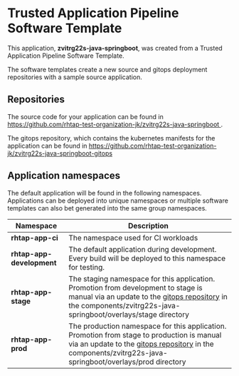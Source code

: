 # Trusted Application Pipeline Software Template

This application, **zvitrg22s-java-springboot**, was created from a Trusted Application Pipeline Software Template.

The software templates create a new source and gitops deployment repositories with a sample source application. 

## Repositories

The source code for your application can be found in [https://github.com/rhtap-test-organization-jk/zvitrg22s-java-springboot ](https://github.com/rhtap-test-organization-jk/zvitrg22s-java-springboot ).
 
The gitops repository, which contains the kubernetes manifests for the application can be found in 
[https://github.com/rhtap-test-organization-jk/zvitrg22s-java-springboot-gitops ](https://github.com/rhtap-test-organization-jk/zvitrg22s-java-springboot-gitops ) 

## Application namespaces 

The default application will be found in the following namespaces. Applications can be deployed into unique namespaces or multiple software templates can also bet generated into the same group namespaces.  

|  Namespace   |  Description   |  
| -------- | -------- |
| **rhtap-app-ci** | The namespace used for CI workloads |
| **rhtap-app-development** | The default application during development. Every build will be deployed to this namespace for testing. |
| **rhtap-app-stage** | The staging namespace for this application. Promotion from development to stage is manual via an update to the [gitops repository](https://github.com/rhtap-test-organization-jk/zvitrg22s-java-springboot-gitops ) in the components/zvitrg22s-java-springboot/overlays/stage directory |
| **rhtap-app-prod** | The production namespace for this application. Promotion from stage to production is manual via an update to the [gitops repository](https://github.com/rhtap-test-organization-jk/zvitrg22s-java-springboot-gitops ) in the components/zvitrg22s-java-springboot/overlays/prod directory |